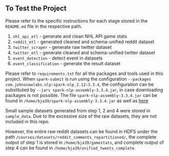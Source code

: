 ## To Test the Project
Please refer to the specific instructions for each stage stored in the `README.md` file in the respective path.
1. `nhl_api_etl` - generate and clean NHL API game stats
2. `reddit_etl` - generated cleaned and schema-unified reddit dataset
3. `twitter_scraper` - generate raw twitter dataset
4. `twitter_etl` - generate cleaned and schema-unified twitter dataset
5. `event_detection` - detect event in datasets
6. `event_classification` - generate the result dataset

Please refer to `requirements.txt` for all the packages and tools used in this project. When `spark-submit` is run using the configuration `--packages com.johnsnowlabs.nlp:spark-nlp_2.12:3.3.4`, the configuration can be substituted by `--jars spark-nlp-assembly-3.3.4.jar`, in case downloading packages is not possible. The file `spark-nlp-assembly-3.3.4.jar` can be found in `/home/bja39/spark-nlp-assembly-3.3.4.jar` as well as [here](https://github.com/JohnSnowLabs/spark-nlp/releases)

Small sample datasets generated from step 1, 2 and 4 were stored in `sample_data`.
Due to the excessive size of the raw datasets, they are not included in this repo. 

However, the entire raw reddit datasets can be found in HDFS under the path `/courses/datasets/reddit_comments_repartitioned/`, the complete output of step 1 is stored in `/home/bja39/gamestats`, and complete output of step 4 can be found in `/home/bja39/unified_tweets_complete`.